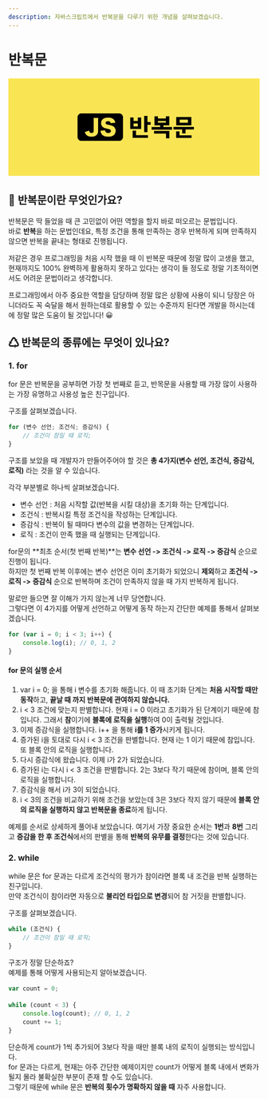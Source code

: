 ```yaml
---
description: 자바스크립트에서 반복문을 다루기 위한 개념을 살펴보겠습니다.
---
```


# 반복문

![](../.gitbook/assets/loop.png)

## 🤔 반복문이란 무엇인가요?

반복문은 딱 들었을 때 큰 고민없이 어떤 역할을 할지 바로 떠오르는 문법입니다.  
바로 **반복**을 하는 문법인데요, 특정 조건을 통해 만족하는 경우 반복하게 되며 만족하지 않으면 반복을 끝내는 형태로 진행됩니다.

저같은 경우 프로그래밍을 처음 시작 했을 때 이 반복문 때문에 정말 많이 고생을 했고, 현재까지도 100% 완벽하게 활용하지 못하고 있다는 생각이 들 정도로 정말 기초적이면서도 어려운 문법이라고 생각합니다.

프로그래밍에서 아주 중요한 역할을 담당하며 정말 많은 상황에 사용이 되니 당장은 아니더라도 꼭 숙달을 해서 원하는데로 활용할 수 있는 수준까지 된다면 개발을 하시는데에 정말 많은 도움이 될 것입니다! 😀

## ♺ 반복문의 종류에는 무엇이 있나요?

### 1. for

for 문은 반복문을 공부하면 가장 첫 번째로 듣고, 반목문을 사용할 때 가장 많이 사용하는 가장 유명하고 사용성 높은 친구입니다. 

구조를 살펴보겠습니다.

```javascript
for (변수 선언; 조건식; 증감식) {
    // 조건이 참일 때 로직;
}
```

구조를 보았을 때 개발자가 만들어주어야 할 것은 **총 4가지\(변수 선언, 조건식, 증감식, 로직\)** 라는 것을 알 수 있습니다.

각각 부분별로 하나씩 살펴보겠습니다. 

* 변수 선언 : 처음 시작할 값\(반복을 시킬 대상\)을 초기화 하는 단계입니다.
* 조건식 : 반복시킬 특정 조건식을 작성하는 단계입니다.
* 증감식 : 반복이 될 때마다 변수의 값을 변경하는 단계입니다.
* 로직 : 조건이 만족 했을 때 실행되는 단계입니다.

for문의 **최초 순서\(첫 번째 반복\)**는 **변수 선언 -&gt; 조건식 -&gt; 로직 -&gt; 증감식** 순으로 진행이 됩니다.  
하지만 첫 번째 반복 이후에는 변수 선언은 이미 초기화가 되었으니 **제외**하고 **조건식 -&gt; 로직 -&gt; 증감식** 순으로 반복하며 조건이 만족하지 않을 때 가지 반복하게 됩니다.

말로만 들으면 잘 이해가 가지 않는게 너무 당연합니다.  
그렇다면 이 4가지를 어떻게 선언하고 어떻게 동작 하는지 간단한 예제를 통해서 살펴보겠습니다.

```javascript
for (var i = 0; i < 3; i++) {
    console.log(i); // 0, 1, 2
}
```

#### for 문의 실행 순서

1. var i = 0; 을 통해 i 변수를 초기화 해줍니다. 이 때 초기화 단계는 **처음 시작할 때만 동작**하고, **끝날 때 까지 반복문에 관여하지 않습니다.**
2. i &lt; 3 조건에 맞는지 판별합니다. 현재 i = 0 이라고 초기화가 된 단계이기 때문에 참입니다. 그래서 **참**이기에 **블록에 로직을 실행**하여 0이 출력될 것입니다.
3. 이제 증감식을 실행합니다. i++ 을 통해 **i를 1 증가**시키게 됩니다.
4. 증가된 i을 토대로 다시 i &lt; 3 조건을 판별합니다. 현재 i는 1 이기 때문에 참입니다. 또 블록 안의 로직을 실행합니다.
5. 다시 증감식에 왔습니다. 이제 i가 2가 되었습니다.
6. 증가된 i는 다시 i &lt; 3 조건을 판별합니다. 2는 3보다 작기 때문에 참이며, 블록 안의 로직을 실행합니다.
7. 증감식을 해서 i가 3이 되었습니다.
8. i &lt; 3의 조건을 비교하기 위해 조건을 보았는데 3은 3보다 작지 않기 때문에 **블록 안의 로직을 실행하지 않고 반복문을 종료**하게 됩니다.

 예제를 순서로 상세하게 풀어내 보았습니다. 여기서 가장 중요한 순서는 **1번**과 **8번** 그리고 **증감을 한 후 조건식**에서의 판별을 통해 **반복의 유무를 결정**한다는 것에 있습니다.

### 2. while

while 문은 for 문과는 다르게 조건식의 평가가 참이라면 블록 내 조건을 반복 실행하는 친구입니다.  
만약 조건식이 참이라면 자동으로 **불리언 타입으로 변경**되어 참 거짓을 판별합니다.

구조를 살펴보겠습니다.

```javascript
while (조건식) {
    // 조건이 참일 때 로직;
}
```

구조가 정말 단순하죠?  
예제를 통해 어떻게 사용되는지 알아보겠습니다.

```javascript
var count = 0;

while (count < 3) {
    console.log(count); // 0, 1, 2
    count += 1;
}
```

단순하게 count가 1씩 추가되어 3보다 작을 때만 블록 내의 로직이 실행되는 방식입니다.  
for 문과는 다르게, 현재는 아주 간단한 예제이지만 count가 어떻게 블록 내에서 변화가 될지 몰라 불확실한 부분이 존재 할 수도 있습니다.  
그렇기 때문에 while 문은 **반복의 횟수가 명확하지 않을 때** 자주 사용합니다.

